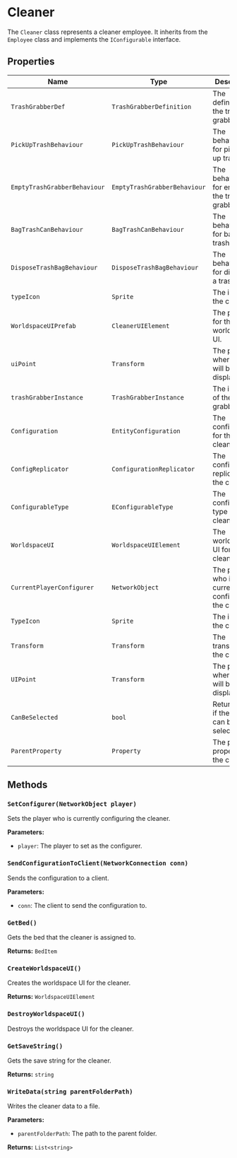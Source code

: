 # Cleaner

The `Cleaner` class represents a cleaner employee. It inherits from the `Employee` class and implements the `IConfigurable` interface.

## Properties

| Name | Type | Description |
| --- | --- | --- |
| `TrashGrabberDef` | `TrashGrabberDefinition` | The definition for the trash grabber. |
| `PickUpTrashBehaviour` | `PickUpTrashBehaviour` | The behaviour for picking up trash. |
| `EmptyTrashGrabberBehaviour` | `EmptyTrashGrabberBehaviour` | The behaviour for emptying the trash grabber. |
| `BagTrashCanBehaviour` | `BagTrashCanBehaviour` | The behaviour for bagging a trash can. |
| `DisposeTrashBagBehaviour` | `DisposeTrashBagBehaviour` | The behaviour for disposing a trash bag. |
| `typeIcon` | `Sprite` | The icon for the cleaner. |
| `WorldspaceUIPrefab` | `CleanerUIElement` | The prefab for the worldspace UI. |
| `uiPoint` | `Transform` | The point where the UI will be displayed. |
| `trashGrabberInstance` | `TrashGrabberInstance` | The instance of the trash grabber. |
| `Configuration` | `EntityConfiguration` | The configuration for the cleaner. |
| `ConfigReplicator` | `ConfigurationReplicator` | The configuration replicator for the cleaner. |
| `ConfigurableType` | `EConfigurableType` | The configurable type of the cleaner. |
| `WorldspaceUI` | `WorldspaceUIElement` | The worldspace UI for the cleaner. |
| `CurrentPlayerConfigurer` | `NetworkObject` | The player who is currently configuring the cleaner. |
| `TypeIcon` | `Sprite` | The icon for the cleaner. |
| `Transform` | `Transform` | The transform of the cleaner. |
| `UIPoint` | `Transform` | The point where the UI will be displayed. |
| `CanBeSelected` | `bool` | Returns `true` if the cleaner can be selected. |
| `ParentProperty` | `Property` | The parent property of the cleaner. |

## Methods

### `SetConfigurer(NetworkObject player)`

Sets the player who is currently configuring the cleaner.

**Parameters:**

* `player`: The player to set as the configurer.

### `SendConfigurationToClient(NetworkConnection conn)`

Sends the configuration to a client.

**Parameters:**

* `conn`: The client to send the configuration to.

### `GetBed()`

Gets the bed that the cleaner is assigned to.

**Returns:** `BedItem`

### `CreateWorldspaceUI()`

Creates the worldspace UI for the cleaner.

**Returns:** `WorldspaceUIElement`

### `DestroyWorldspaceUI()`

Destroys the worldspace UI for the cleaner.

### `GetSaveString()`

Gets the save string for the cleaner.

**Returns:** `string`

### `WriteData(string parentFolderPath)`

Writes the cleaner data to a file.

**Parameters:**

* `parentFolderPath`: The path to the parent folder.

**Returns:** `List<string>`

